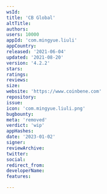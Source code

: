 ```yaml
---
wsId: 
title: 'CB Global'
altTitle: 
authors: 
users: 10000
appId: 'com.mingyue.liuli'
appCountry: 
released: '2021-06-04'
updated: '2021-08-20'
version: '4.2.2'
stars: 
ratings: 
reviews: 
size: 
website: 'https://www.coinbene.com'
repository: 
issue: 
icon: 'com.mingyue.liuli.png'
bugbounty: 
meta: 'removed'
verdict: 'wip'
appHashes: 
date: '2023-01-02'
signer: 
reviewArchive: 
twitter: 
social: 
redirect_from: 
developerName: 
features: 

---
```



